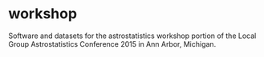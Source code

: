 # workshop
Software and datasets for the astrostatistics workshop portion of the Local Group Astrostatistics Conference 2015 in Ann Arbor, Michigan.
